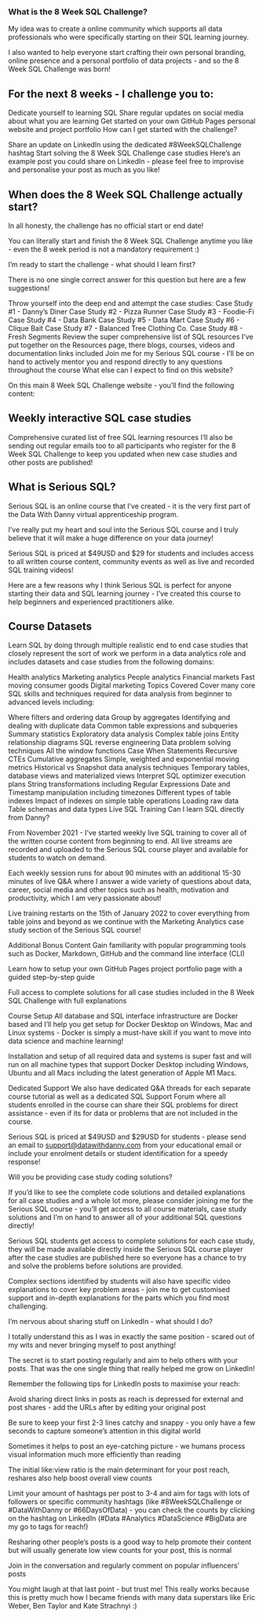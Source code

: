 ### What is the 8 Week SQL Challenge?

My idea was to create a online community which supports all data professionals who were specifically starting on their SQL learning journey.

I also wanted to help everyone start crafting their own personal branding, online presence and a personal portfolio of data projects - and so the 8 Week SQL Challenge was born!

## For the next 8 weeks - I challenge you to:

Dedicate yourself to learning SQL
Share regular updates on social media about what you are learning
Get started on your own GitHub Pages personal website and project portfolio
How can I get started with the challenge?

Share an update on LinkedIn using the dedicated #8WeekSQLChallenge hashtag
Start solving the 8 Week SQL Challenge case studies
Here’s an example post you could share on LinkedIn - please feel free to improvise and personalise your post as much as you like!



## When does the 8 Week SQL Challenge actually start?

In all honesty, the challenge has no official start or end date!

You can literally start and finish the 8 Week SQL Challenge anytime you like - even the 8 week period is not a mandatory requirement :)

I’m ready to start the challenge - what should I learn first?

There is no one single correct answer for this question but here are a few suggestions!

Throw yourself into the deep end and attempt the case studies:
Case Study #1 - Danny’s Diner
Case Study #2 - Pizza Runner
Case Study #3 - Foodie-Fi
Case Study #4 - Data Bank
Case Study #5 - Data Mart
Case Study #6 - Clique Bait
Case Study #7 - Balanced Tree Clothing Co.
Case Study #8 - Fresh Segments
Review the super comprehensive list of SQL resources I’ve put together on the Resources page, there blogs, courses, videos and documentation links included
Join me for my Serious SQL course - I’ll be on hand to actively mentor you and respond directly to any questions throughout the course
What else can I expect to find on this website?

On this main 8 Week SQL Challenge website - you’ll find the following content:

## Weekly interactive SQL case studies
Comprehensive curated list of free SQL learning resources
I’ll also be sending out regular emails too to all participants who register for the 8 Week SQL Challenge to keep you updated when new case studies and other posts are published!

## What is Serious SQL?

Serious SQL is an online course that I’ve created - it is the very first part of the Data With Danny virtual apprenticeship program.

I’ve really put my heart and soul into the Serious SQL course and I truly believe that it will make a huge difference on your data journey!

Serious SQL is priced at $49USD and $29 for students and includes access to all written course content, community events as well as live and recorded SQL training videos!

Here are a few reasons why I think Serious SQL is perfect for anyone starting their data and SQL learning journey - I’ve created this course to help beginners and experienced practitioners alike.

## Course Datasets
Learn SQL by doing through multiple realistic end to end case studies that closely represent the sort of work we perform in a data analytics role and includes datasets and case studies from the following domains:

Health analytics
Marketing analytics
People analytics
Financial markets
Fast moving consumer goods
Digital marketing
Topics Covered
Cover many core SQL skills and techniques required for data analysis from beginner to advanced levels including:

Where filters and ordering data
Group by aggregates
Identifying and dealing with duplicate data
Common table expressions and subqueries
Summary statistics
Exploratory data analysis
Complex table joins
Entity relationship diagrams
SQL reverse engineering
Data problem solving techniques
All the window functions
Case When Statements
Recursive CTEs
Cumulative aggregates
Simple, weighted and exponential moving metrics
Historical vs Snapshot data analysis techniques
Temporary tables, database views and materialized views
Interpret SQL optimizer execution plans
String transformations including Regular Expressions
Date and Timestamp manipulation including timezones
Different types of table indexes
Impact of indexes on simple table operations
Loading raw data
Table schemas and data types
Live SQL Training
Can I learn SQL directly from Danny?

From November 2021 - I’ve started weekly live SQL training to cover all of the written course content from beginning to end. All live streams are recorded and uploaded to the Serious SQL course player and available for students to watch on demand.

Each weekly session runs for about 90 minutes with an additional 15-30 minutes of live Q&A where I answer a wide variety of questions about data, career, social media and other topics such as health, motivation and productivity, which I am very passionate about!

Live training restarts on the 15th of January 2022 to cover everything from table joins and beyond as we continue with the Marketing Analytics case study section of the Serious SQL course!

Additional Bonus Content
Gain familiarity with popular programming tools such as Docker, Markdown, GitHub and the command line interface (CLI)

Learn how to setup your own GitHub Pages project portfolio page with a guided step-by-step guide

Full access to complete solutions for all case studies included in the 8 Week SQL Challenge with full explanations

Course Setup
All database and SQL interface infrastructure are Docker based and I’ll help you get setup for Docker Desktop on Windows, Mac and Linux systems - Docker is simply a must-have skill if you want to move into data science and machine learning!

Installation and setup of all required data and systems is super fast and will run on all machine types that support Docker Desktop including Windows, Ubuntu and all Macs including the latest generation of Apple M1 Macs.

Dedicated Support
We also have dedicated Q&A threads for each separate course tutorial as well as a dedicated SQL Support Forum where all students enrolled in the course can share their SQL problems for direct assistance - even if its for data or problems that are not included in the course.

Serious SQL is priced at $49USD and $29USD for students - please send an email to support@datawithdanny.com from your educational email or include your enrolment details or student identification for a speedy response!

Will you be providing case study coding solutions?

If you’d like to see the complete code solutions and detailed explanations for all case studies and a whole lot more, please consider joining me for the Serious SQL course - you’ll get access to all course materials, case study solutions and I’m on hand to answer all of your additional SQL questions directly!

Serious SQL students get access to complete solutions for each case study, they will be made available directly inside the Serious SQL course player after the case studies are published here so everyone has a chance to try and solve the problems before solutions are provided.

Complex sections identified by students will also have specific video explanations to cover key problem areas - join me to get customised support and in-depth explanations for the parts which you find most challenging.

I’m nervous about sharing stuff on LinkedIn - what should I do?

I totally understand this as I was in exactly the same position - scared out of my wits and never bringing myself to post anything!

The secret is to start posting regularly and aim to help others with your posts. That was the one single thing that really helped me grow on LinkedIn!

Remember the following tips for LinkedIn posts to maximise your reach:

Avoid sharing direct links in posts as reach is depressed for external and post shares - add the URLs after by editing your original post

Be sure to keep your first 2-3 lines catchy and snappy - you only have a few seconds to capture someone’s attention in this digital world

Sometimes it helps to post an eye-catching picture - we humans process visual information much more efficiently than reading

The initial like:view ratio is the main determinant for your post reach, reshares also help boost overall view counts

Limit your amount of hashtags per post to 3-4 and aim for tags with lots of followers or specific community hashtags (like #8WeekSQLChallenge or #DataWithDanny or #66DaysOfData) - you can check the counts by clicking on the hashtag on LinkedIn (#Data #Analytics #DataScience #BigData are my go to tags for reach!)

Resharing other people’s posts is a good way to help promote their content but will usually generate low view counts for your post, this is normal

Join in the conversation and regularly comment on popular influencers’ posts

You might laugh at that last point - but trust me! This really works because this is pretty much how I became friends with many data superstars like Eric Weber, Ben Taylor and Kate Strachnyi :)
